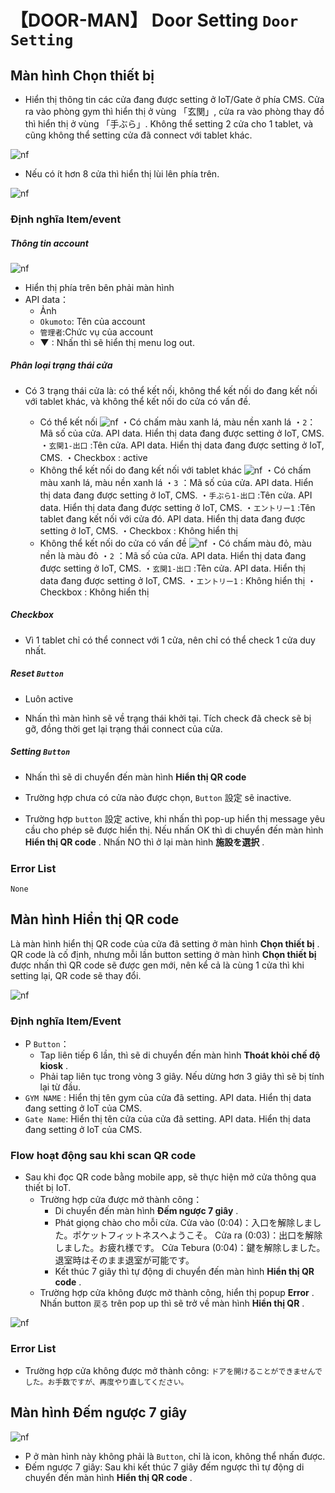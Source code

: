 # 【DOOR-MAN】 **Door Setting** `Door Setting`

## Màn hình **Chọn thiết bị** 

- Hiển thị thông tin các cửa đang được setting ở IoT/Gate ở phía CMS. Cửa ra vào phòng gym thì hiển thị ở vùng 「玄関」, cửa ra vào phòng thay đồ thì hiển thị ở vùng 「手ぶら」. Không thể setting 2 cửa cho 1 tablet, và cũng không thể setting cửa đã connect với tablet khác.

![nf](image\jp\dm\400doorman\door-setting-full.png)

- Nếu có ít hơn 8 cửa thì hiển thị lùi lên phía trên.

![nf](image\jp\dm\400doorman\door-setting-1.png)

### Định nghĩa Item/event

##### Thông tin account

![nf](image\jp\dm\400doorman\account-info.PNG)

- Hiển thị phía trên bên phải màn hình
- API data：
    - Ảnh
    - `Okumoto`: Tên của account
    - `管理者`:Chức vụ của account
    - ▼ : Nhấn thì sẽ hiển thị menu log out.

##### Phân loại trạng thái cửa

- Có 3 trạng thái cửa là: có thể kết nối, không thể kết nối do đang kết nối với tablet khác, và không thể kết nối do cửa có vấn đề.

   - Có thể kết nối
     ![nf](image\jp\dm\400doorman\door-type1.PNG)
     ・Có chấm màu xanh lá, màu nền xanh lá
     ・`2`：Mã số của cửa. API data. Hiển thị data đang được setting ở IoT, CMS.
     ・`玄関1‐出口` :Tên cửa. API data. Hiển thị data đang được setting ở IoT, CMS. 
     ・Checkbox : active
   - Không thể kết nối do đang kết nối với tablet khác
     ![nf](image\jp\dm\400doorman\door-type2.PNG)
     ・Có chấm màu xanh lá, màu nền xanh lá
     ・`3` ：Mã số của cửa. API data. Hiển thị data đang được setting ở IoT, CMS.
     ・`手ぶら1‐出口` :Tên cửa. API data. Hiển thị data đang được setting ở IoT, CMS.
     ・`エントリー1` :Tên tablet đang kết nối với cửa đó. API data. Hiển thị data đang được setting ở IoT, CMS. 
     ・Checkbox : Không hiển thị
   - Không thể kết nối do cửa có vấn đề
     ![nf](image\jp\dm\400doorman\door-type3.PNG)
     ・Có chấm màu đỏ, màu nền là màu đỏ
     ・`2` ：Mã số của cửa. API data. Hiển thị data đang được setting ở IoT, CMS.
     ・`玄関1‐出口` :Tên cửa. API data. Hiển thị data đang được setting ở IoT, CMS.
     ・`エントリー1` : Không hiển thị
     ・Checkbox : Không hiển thị

##### Checkbox

- Vì 1 tablet chỉ có thể connect với 1 cửa, nên chỉ có thể check 1 cửa duy nhất.

##### Reset  `Button` 

- Luôn active

- Nhấn thì màn hình sẽ về trạng thái khởi tại. Tích check đã check sẽ bị gỡ, đồng thời get lại trạng thái connect của cửa.

##### Setting  `Button` 

- Nhấn thì sẽ di chuyển đến màn hình  **Hiển thị QR code** 

- Trường hợp chưa có cửa nào được chọn, `Button` 設定  sẽ inactive.

- Trường hợp `button` 設定 active, khi nhấn thì pop-up hiển thị message yêu cầu cho phép sẽ được hiển thị. Nếu nhấn OK thì di chuyển đến màn hình  **Hiển thị QR code** . Nhấn NO thì ở lại màn hình **施設を選択** .

### Error List

`None`

## Màn hình **Hiển thị QR code** 

Là màn hình hiển thị QR code của cửa đã setting ở màn hình **Chọn thiết bị** . QR code là cố định, nhưng mỗi lần button setting ở màn hình  **Chọn thiết bị** được nhấn thì QR code sẽ được gen mới, nên kể cả là cùng 1 cửa thì khi setting lại, QR code sẽ thay đổi.

![nf](image\jp\dm\400doorman\qr-code1.png)

### Định nghĩa Item/Event

- P `Button`：
   - Tap liên tiếp 6 lần, thì sẽ di chuyển đến màn hình **Thoát khỏi chế độ kiosk** .
   - Phải tap liên tục trong vòng 3 giây. Nếu dừng hơn 3 giây thì sẽ bị tính lại từ đầu.
- `GYM NAME` : Hiển thị tên gym của cửa đã setting. API data. Hiển thị data đang setting ở IoT của CMS.
- `Gate Name`: Hiển thị tên cửa của cửa đã setting. API data. Hiển thị data đang setting ở IoT của CMS.

### Flow hoạt động sau khi scan QR code

- Sau khi đọc QR code bằng mobile app, sẽ thực hiện mở cửa thông qua thiết bị IoT.
   - Trường hợp cửa được mở thành công：
       - Di chuyển đến màn hình  **Đếm ngược 7 giây** .
       - Phát giọng chào cho mỗi cửa.
         Cửa vào (0:04)：入口を解除しました。ポケットフィットネスへようこそ。
         Cửa ra (0:03)：出口を解除しました。お疲れ様です。
         Cửa Tebura (0:04)：鍵を解除しました。退室時はそのまま退室が可能です。
       - Kết thúc 7 giây thì tự động di chuyển đến màn hình **Hiển thị QR code** .
   - Trường hợp cửa không được mở thành công, hiển thị popup **Error** . Nhấn button `戻る` trên pop up thì sẽ trở về màn hình **Hiển thị QR** .

![nf](image\jp\dm\400doorman\qrcode-scan-flow-vn1.PNG)

### Error List

- Trường hợp cửa không được mở thành công:
   `ドアを開けることができませんでした。お手数ですが、再度やり直してください。`

## Màn hình  **Đếm ngược 7 giây** 

![nf](image\jp\dm\400doorman\countdown.png)

- P ở màn hình này không phải là `Button`, chỉ là icon, không thể nhấn được.
- Đếm ngược 7 giây: Sau khi kết thúc 7 giây đếm ngược thì tự động di chuyển đến màn hình **Hiển thị QR code** .
